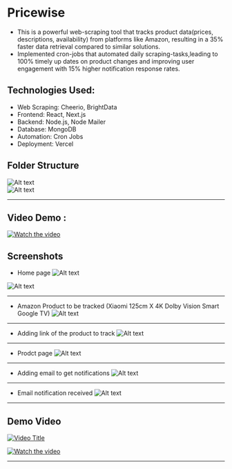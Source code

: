 
# Pricewise
 - This is a powerful web-scraping tool that tracks product data(prices, descriptions, availability) from platforms like Amazon, resulting in a 35% faster data retrieval compared to similar solutions.
 - Implemented cron-jobs that automated daily scraping-tasks,leading to 100% timely up dates on product changes and improving user engagement with 15% higher notification response rates.


## Technologies Used:

- Web Scraping: Cheerio, BrightData
- Frontend: React, Next.js
- Backend: Node.js, Node Mailer
- Database: MongoDB
- Automation: Cron Jobs
- Deployment: Vercel

## Folder Structure
![Alt text](images/9.png)<br>
![Alt text](images/8.png)

-------
## Video Demo : 
[![Watch the video](https://raw.githubusercontent.com/akashkumar23/pricewise/main/images/1.png)](https://raw.githubusercontent.com/akashkumar23/pricewise/main/images/pvideo.mp4)



## Screenshots

- Home page
![Alt text](images/1.png)

![Alt text](images/2.png)

------                    

- Amazon Product to be tracked (Xiaomi 125cm X 4K Dolby Vision Smart Google TV)
![Alt text](images/3.png)

------

- Adding link of the product to track
![Alt text](images/4.png)

------

- Prodct page
![Alt text](images/5.png)

------          

- Adding email to get notifications
![Alt text](images/6.png)

------                   

- Email notification received
![Alt text](images/7.png)

------
## Demo Video
[![Video Title](images/1.png)](https://www.youtube.com/watch?v=blXYUOsqPjI)

[![Watch the video](https://raw.githubusercontent.com/akashkumar23/pricewise/main/images/1.png)](https://raw.githubusercontent.com/akashkumar23/pricewise/main/images/pvideo.mp4)



------






